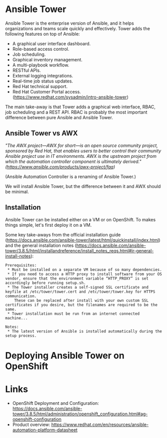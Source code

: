 # Ansible Tower

Ansible Tower is the enterprise version of Ansible, and it helps organizations and teams scale quickly and effectively. Tower adds the following features on top of Ansible:
 * A graphical user interface dashboard.
 * Role-based access control.
 * Job scheduling.
 * Graphical inventory management.
 * A multi-playbook workflow.
 * RESTful APIs.
 * External logging integrations.
 * Real-time job status updates.
 * Red Hat technical support.
 * Red Hat Customer Portal access.
(https://www.redhat.com/sysadmin/intro-ansible-tower)

The main take-away is that Tower adds a graphical web interface, RBAC, job scheduling and a REST API. RBAC is probably the most important difference between pure Ansible and Ansible Tower.

## Ansible Tower vs AWX

_"The AWX project—AWX for short—is an open source community project, sponsored by Red Hat, that enables users to better control their community Ansible project use in IT environments. AWX is the upstream project from which the automation controller component is ultimately derived." (https://www.ansible.com/products/awx-project/faq)_

(Ansible Automation Controller is a renaming of Ansible Tower.) 

We will install Ansible Tower, but the difference between it and AWX should be minimal. 

## Installation

Ansible Tower can be installed either on a VM or on OpenShift. To makes things simple, let's first deploy it on a VM.

Some key take-aways from the official installation guide (https://docs.ansible.com/ansible-tower/latest/html/quickinstall/index.html) and the general installation notes (https://docs.ansible.com/ansible-tower/3.8.5/html/installandreference/install_notes_reqs.html#ir-general-install-notes):

```
Prerequisites:
 * Must be installed on a separate VM because of so many dependencies.
 * If you need to access a HTTP proxy to install software from your OS vendor, ensure that the environment variable “HTTP_PROXY” is set accordingly before running setup.sh. 
 * The Tower installer creates a self-signed SSL certificate and keyfile at /etc/tower/tower.cert and /etc/tower/tower.key for HTTPS communication. 
    These can be replaced after install with your own custom SSL certificates if you desire, but the filenames are required to be the same.
 * Tower installation must be run from an internet connected machine...
  
Notes:
 * The latest version of Ansible is installed automatically during the setup process. 
```

# Deploying Ansible Tower on OpenShift


# Links
 * OpenShift Deployment and Configuration: https://docs.ansible.com/ansible-tower/3.8.5/html/administration/openshift_configuration.html#ag-openshift-configuration
 * Product overview: https://www.redhat.com/en/resources/ansible-automation-platform-datasheet
